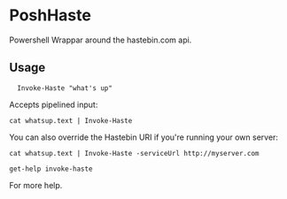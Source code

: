 PoshHaste
=========

Powershell Wrappar around the hastebin.com api.

Usage
----

```
  Invoke-Haste "what's up"
```


Accepts pipelined input:

```
cat whatsup.text | Invoke-Haste
```


You can also override the Hastebin URI if you're running your own server:

```
cat whatsup.text | Invoke-Haste -serviceUrl http://myserver.com
```

```
get-help invoke-haste
```

For more help.
